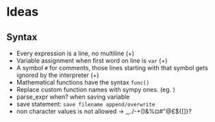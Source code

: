 # Ideas

## Syntax
- Every expression is a line, no multiline (+)
- Variable assignment when first word on line is `var` (+)
- A symbol `#` for comments, those lines starting with that symbol gets ignored by the interpreter (+)
- Mathematical functions have the syntax `func()`
- Replace custom function names with sympy ones. (eg. ) 
- parse_expr when? when saving variable 
- save statement: `save filename append/overwrite`
- non character values is not allowed -> _,./-+()&%¤#"@£${[]}\?